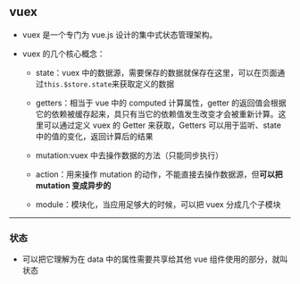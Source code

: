 ## vuex

- vuex 是一个专门为 vue.js 设计的集中式状态管理架构。

- vuex 的几个核心概念：

  - state：vuex 中的数据源，需要保存的数据就保存在这里，可以在页面通过`this.$store.state`来获取定义的数据

  - getters：相当于 vue 中的 computed 计算属性，getter 的返回值会根据它的依赖被缓存起来，具只有当它的依赖值发生改变才会被重新计算。这里可以通过定义 vuex 的 Getter 来获取，Getters 可以用于监听、state 中的值的变化，返回计算后的结果

  - mutation:vuex 中去操作数据的方法（只能同步执行）

  - action：用来操作 mutation 的动作，不能直接去操作数据源，但**可以把 mutation 变成异步的**

  - module：模块化，当应用足够大的时候，可以把 vuex 分成几个子模块

---

### 状态

- 可以把它理解为在 data 中的属性需要共享给其他 vue 组件使用的部分，就叫状态
